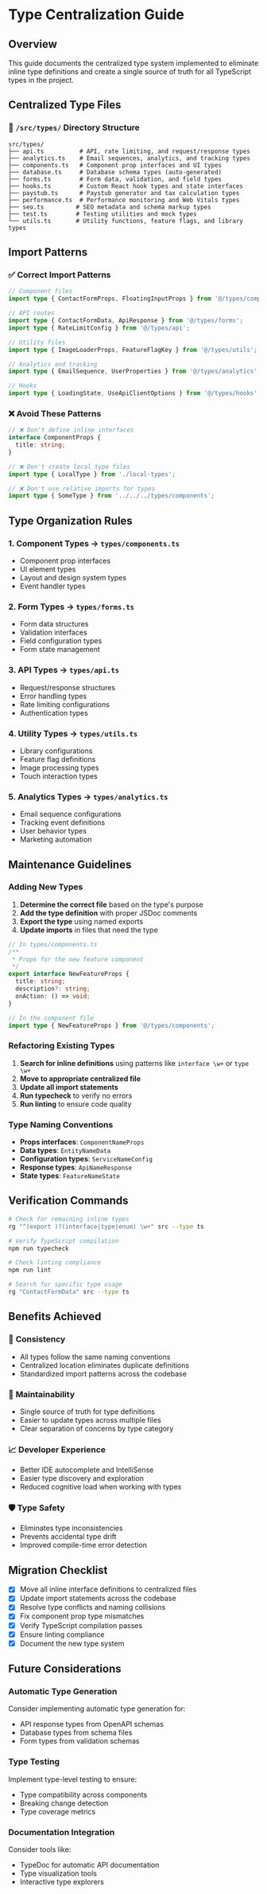 # Type Centralization Guide

## Overview

This guide documents the centralized type system implemented to eliminate inline type definitions and create a single source of truth for all TypeScript types in the project.

## Centralized Type Files

### 📁 `/src/types/` Directory Structure

```
src/types/
├── api.ts          # API, rate limiting, and request/response types
├── analytics.ts    # Email sequences, analytics, and tracking types
├── components.ts   # Component prop interfaces and UI types
├── database.ts     # Database schema types (auto-generated)
├── forms.ts        # Form data, validation, and field types
├── hooks.ts        # Custom React hook types and state interfaces
├── paystub.ts      # Paystub generator and tax calculation types
├── performance.ts  # Performance monitoring and Web Vitals types
├── seo.ts         # SEO metadata and schema markup types
├── test.ts        # Testing utilities and mock types
└── utils.ts       # Utility functions, feature flags, and library types
```

## Import Patterns

### ✅ Correct Import Patterns

```typescript
// Component files
import type { ContactFormProps, FloatingInputProps } from '@/types/components';

// API routes
import type { ContactFormData, ApiResponse } from '@/types/forms';
import type { RateLimitConfig } from '@/types/api';

// Utility files
import type { ImageLoaderProps, FeatureFlagKey } from '@/types/utils';

// Analytics and tracking
import type { EmailSequence, UserProperties } from '@/types/analytics';

// Hooks
import type { LoadingState, UseApiClientOptions } from '@/types/hooks';
```

### ❌ Avoid These Patterns

```typescript
// ❌ Don't define inline interfaces
interface ComponentProps {
  title: string;
}

// ❌ Don't create local type files
import type { LocalType } from './local-types';

// ❌ Don't use relative imports for types
import type { SomeType } from '../../../types/components';
```

## Type Organization Rules

### 1. **Component Types** → `types/components.ts`
- Component prop interfaces
- UI element types
- Layout and design system types
- Event handler types

### 2. **Form Types** → `types/forms.ts`
- Form data structures
- Validation interfaces
- Field configuration types
- Form state management

### 3. **API Types** → `types/api.ts`
- Request/response structures
- Error handling types
- Rate limiting configurations
- Authentication types

### 4. **Utility Types** → `types/utils.ts`
- Library configurations
- Feature flag definitions
- Image processing types
- Touch interaction types

### 5. **Analytics Types** → `types/analytics.ts`
- Email sequence configurations
- Tracking event definitions
- User behavior types
- Marketing automation

## Maintenance Guidelines

### Adding New Types

1. **Determine the correct file** based on the type's purpose
2. **Add the type definition** with proper JSDoc comments
3. **Export the type** using named exports
4. **Update imports** in files that need the type

```typescript
// In types/components.ts
/**
 * Props for the new feature component
 */
export interface NewFeatureProps {
  title: string;
  description?: string;
  onAction: () => void;
}

// In the component file
import type { NewFeatureProps } from '@/types/components';
```

### Refactoring Existing Types

1. **Search for inline definitions** using patterns like `interface \w+` or `type \w+`
2. **Move to appropriate centralized file**
3. **Update all import statements**
4. **Run typecheck** to verify no errors
5. **Run linting** to ensure code quality

### Type Naming Conventions

- **Props interfaces**: `ComponentNameProps`
- **Data types**: `EntityNameData`
- **Configuration types**: `ServiceNameConfig`
- **Response types**: `ApiNameResponse`
- **State types**: `FeatureNameState`

## Verification Commands

```bash
# Check for remaining inline types
rg "^(export )?(interface|type|enum) \w+" src --type ts

# Verify TypeScript compilation
npm run typecheck

# Check linting compliance
npm run lint

# Search for specific type usage
rg "ContactFormData" src --type ts
```

## Benefits Achieved

### 🎯 **Consistency**
- All types follow the same naming conventions
- Centralized location eliminates duplicate definitions
- Standardized import patterns across the codebase

### 🔧 **Maintainability**
- Single source of truth for type definitions
- Easier to update types across multiple files
- Clear separation of concerns by type category

### 📈 **Developer Experience**
- Better IDE autocomplete and IntelliSense
- Easier type discovery and exploration
- Reduced cognitive load when working with types

### 🛡️ **Type Safety**
- Eliminates type inconsistencies
- Prevents accidental type drift
- Improved compile-time error detection

## Migration Checklist

- [x] Move all inline interface definitions to centralized files
- [x] Update import statements across the codebase
- [x] Resolve type conflicts and naming collisions
- [x] Fix component prop type mismatches
- [x] Verify TypeScript compilation passes
- [x] Ensure linting compliance
- [x] Document the new type system

## Future Considerations

### Automatic Type Generation
Consider implementing automatic type generation for:
- API response types from OpenAPI schemas
- Database types from schema files
- Form types from validation schemas

### Type Testing
Implement type-level testing to ensure:
- Type compatibility across components
- Breaking change detection
- Type coverage metrics

### Documentation Integration
Consider tools like:
- TypeDoc for automatic API documentation
- Type visualization tools
- Interactive type explorers